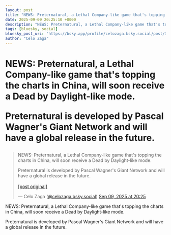 ```yaml
---
layout: post
title: "NEWS: Preternatural, a Lethal Company-like game that's topping the charts in China, will soon receive a Dead by Daylight-like mode.  Preternatural is developed by Pascal Wagner's Giant Network and will have a global release in the future."
date: 2025-09-09 20:25:10 +0000
description: "NEWS: Preternatural, a Lethal Company-like game that's topping the charts in China, will soon receive a Dead by Daylight-like mode.  Preternatural is de..."
tags: [bluesky, social]
bluesky_post_uri: "https://bsky.app/profile/celozaga.bsky.social/post/3lygkgugbgc27"
author: "Celo Zaga"
---
```


<h1 class="bluesky-post-title">NEWS: Preternatural, a Lethal Company-like game that's topping the charts in China, will soon receive a Dead by Daylight-like mode.

Preternatural is developed by Pascal Wagner's Giant Network and will have a global release in the future.</h1>


<blockquote class="bluesky-embed" data-bluesky-uri="at://did:plc:lmh6rennptq77inaztnovw4b/app.bsky.feed.post/3lygkgugbgc27" data-bluesky-embed-color-mode="system">
<p lang="">NEWS: Preternatural, a Lethal Company-like game that's topping the charts in China, will soon receive a Dead by Daylight-like mode.

Preternatural is developed by Pascal Wagner's Giant Network and will have a global release in the future.<br><br><a href="https://bsky.app/profile/celozaga.bsky.social/post/3lygkgugbgc27">[post original]</a></p>
&mdash; Celo Zaga (<a href="https://bsky.app/profile/did:plc:lmh6rennptq77inaztnovw4b">@celozaga.bsky.social</a>) <a href="https://bsky.app/profile/celozaga.bsky.social/post/3lygkgugbgc27">Sep 09, 2025 at 20:25</a>
</blockquote>
<script async src="https://embed.bsky.app/static/embed.js" charset="utf-8"></script>


<p class="bluesky-post-description">NEWS: Preternatural, a Lethal Company-like game that's topping the charts in China, will soon receive a Dead by Daylight-like mode.

Preternatural is developed by Pascal Wagner's Giant Network and will have a global release in the future.</p>
